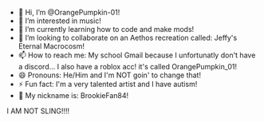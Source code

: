 - 👋 Hi, I’m @OrangePumpkin-01!
- 👀 I’m interested in music!
- 🌱 I’m currently learning how to code and make mods!
- 💞️ I’m looking to collaborate on an Aethos recreation called: Jeffy's Eternal Macrocosm!
- 📫 How to reach me: My school Gmail because I unfortunatly don't have a discord... I also have a roblox acc! it's called OrangePumpkin_01!
- 😄 Pronouns: He/Him and I'm NOT goin' to change that!
- ⚡ Fun fact: I'm a very talented artist and I have autism!
- 🎃 My nickname is: BrookieFan84!

I AM NOT SLING!!!!

<!---
OrangePumpkin-01/OrangePumpkin-01 is a ✨ special ✨ repository because its `README.md` (this file) appears on your GitHub profile.
You can click the Preview link to take a look at your changes.
--->
